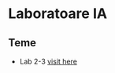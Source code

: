 # Laboratoare IA

## Teme
- Lab 2-3 [visit here](https://github.com/NarcisSt/IA-Laboratories/tree/master/lab2-3)